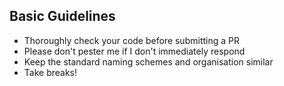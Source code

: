 ## Basic Guidelines

- Thoroughly check your code before submitting a PR
- Please don't pester me if I don't immediately respond
- Keep the standard naming schemes and organisation similar
- Take breaks!
